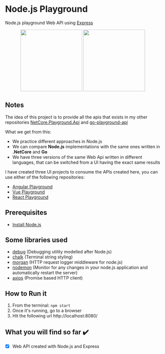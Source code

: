# Node.js Playground
Node.js playground Web API using [Express](https://expressjs.com/)

<p align="center">
  <img height="200" src="https://upload.wikimedia.org/wikipedia/commons/d/d9/Node.js_logo.svg">
  <img height="200" src="https://virajkadam.com/wp-content/uploads/2019/09/expressjs.png">
</p>

## Notes
The idea of this project is to provide all the apis that exists in my other repositories [NetCore.Playground.Api](https://github.com/joacod/NetCore.Playground.Api) and [go-playground-api](https://github.com/joacod/go-playground-api)

What we get from this:
- We practice different approaches in Node.js
- We can compare **Node.js** implementations with the same ones written in **.NetCore** and **Go**
- We have three versions of the same Web Api written in different languages, that can be switched from a UI having the exact same results

I have created three UI projects to consume the APIs created here, you can use either of the following repositories:
- [Angular Playground](https://github.com/joacod/angular-playground-ui)
- [Vue Playground](https://github.com/joacod/vue-playground-ui)
- [React Playground](https://github.com/joacod/react-playground-ui)

## Prerequisites
- [Install Node.js](https://nodejs.org/)

## Some libraries used
- [debug](https://github.com/visionmedia/debug) (Debugging utility modelled after Node.js)
- [chalk](https://github.com/chalk/chalk) (Terminal string styling)
- [morgan](https://github.com/expressjs/morgan) (HTTP request logger middleware for node.js)
- [nodemon](https://github.com/remy/nodemon) (Monitor for any changes in your node.js application and automatically restart the server)
- [axios](https://github.com/axios/axios) (Promise based HTTP client)

## How to Run it
1. From the terminal: `npm start`
2. Once it's running, go to a browser
3. Hit the following url http://localhost:8080/

## What you will find so far :heavy_check_mark:
- [x] Web API created with Node.js and Express
